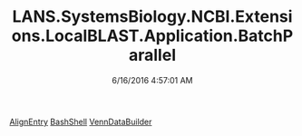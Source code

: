 ﻿---
title: LANS.SystemsBiology.NCBI.Extensions.LocalBLAST.Application.BatchParallel
date: 6/16/2016 4:57:01 AM
---

[AlignEntry](T-LANS.SystemsBiology.NCBI.Extensions.LocalBLAST.Application.BatchParallel.AlignEntry.html)
[BashShell](T-LANS.SystemsBiology.NCBI.Extensions.LocalBLAST.Application.BatchParallel.BashShell.html)
[VennDataBuilder](T-LANS.SystemsBiology.NCBI.Extensions.LocalBLAST.Application.BatchParallel.VennDataBuilder.html)
